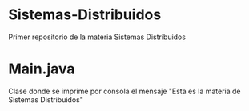 # Sistemas-Distribuidos
Primer repositorio de la materia Sistemas Distribuidos

# Main.java
Clase donde se imprime por consola el mensaje "Esta es la materia de Sistemas Distribuidos"
